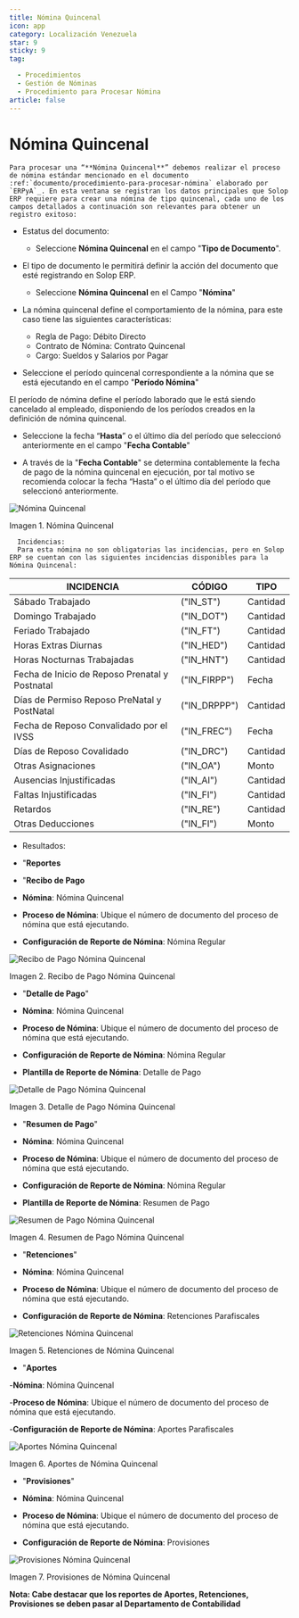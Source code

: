```yaml
---
title: Nómina Quincenal
icon: app
category: Localización Venezuela
star: 9
sticky: 9
tag:

  - Procedimientos
  - Gestión de Nóminas
  - Procedimiento para Procesar Nómina
article: false
---
```


**Nómina Quincenal**
====================

    Para procesar una “**Nómina Quincenal**” debemos realizar el proceso de nómina estándar mencionado en el documento  :ref:`documento/procedimiento-para-procesar-nómina` elaborado por `ERPyA`_. En esta ventana se registran los datos principales que Solop ERP requiere para crear una nómina de tipo quincenal, cada uno de los campos detallados a continuación son relevantes para obtener un registro exitoso:

- Estatus del documento:

  - Seleccione **Nómina Quincenal** en el campo "**Tipo de Documento**".

- El tipo de documento le permitirá definir la acción del documento que esté registrando en Solop ERP.

  - Seleccione **Nómina Quincenal** en el Campo "**Nómina**"

- La nómina quincenal define el comportamiento de la nómina, para este caso tiene las siguientes características:

  - Regla de Pago: Débito Directo
  - Contrato de Nómina: Contrato Quincenal
  - Cargo: Sueldos y Salarios por Pagar

- Seleccione el período quincenal correspondiente a la nómina que se está ejecutando en el campo "**Período Nómina**"

El período de nómina define el período laborado que le está siendo cancelado al empleado, disponiendo de los períodos creados en la definición de nómina quincenal.

- Seleccione la fecha “**Hasta**” o el último día del período que seleccionó anteriormente en el campo "**Fecha Contable**"

- A través de la "**Fecha Contable**" se determina contablemente la fecha de pago de la nómina quincenal en ejecución, por tal motivo se recomienda colocar la fecha “Hasta” o el último día del período que seleccionó anteriormente.

![Nómina Quincenal](/assets/img/docs/lve/procedures/payroll/procedures-to-process-payroll/resources/quincenal1.png)

Imagen 1. Nómina Quincenal

      Incidencias:
      Para esta nómina no son obligatorias las incidencias, pero en Solop ERP se cuentan con las siguientes incidencias disponibles para la Nómina Quincenal:

|               **INCIDENCIA**                  |       **CÓDIGO**      |    **TIPO**    |
|-----------------------------------------------|-----------------------|----------------|
| Sábado Trabajado                              |       ("IN_ST")       |    Cantidad    |
| Domingo Trabajado                             |       ("IN_DOT")      |    Cantidad    |
| Feriado Trabajado                             |       ("IN_FT")       |    Cantidad    |
| Horas Extras Diurnas                          |       ("IN_HED")      |    Cantidad    |
| Horas Nocturnas Trabajadas                    |       ("IN_HNT")      |    Cantidad    |
| Fecha de Inicio de Reposo Prenatal y Postnatal|      ("IN_FIRPP")     |     Fecha      |
| Días de Permiso Reposo PreNatal y PostNatal   |      ("IN_DRPPP")     |    Cantidad    |
| Fecha de Reposo Convalidado por el IVSS       |       ("IN_FREC")     |     Fecha      |
| Días de Reposo Covalidado                     |       ("IN_DRC")      |    Cantidad    |
| Otras Asignaciones                            |       ("IN_OA")       |     Monto      |
| Ausencias Injustificadas                      |       ("IN_AI")       |    Cantidad    |
| Faltas Injustificadas                         |       ("IN_FI")       |    Cantidad    |
| Retardos                                      |       ("IN_RE")       |    Cantidad    |
| Otras Deducciones                             |       ("IN_FI")       |     Monto      |

- Resultados:

- "**Reportes**

- "**Recibo de Pago**

- **Nómina**: Nómina Quincenal

- **Proceso de Nómina**: Ubique el número de documento del proceso de nómina que está ejecutando.

- **Configuración de Reporte de Nómina**: Nómina Regular

![Recibo de Pago Nómina Quincenal](/assets/img/docs/lve/procedures/payroll/procedures-to-process-payroll/resources/reciboquincenal.png)

Imagen 2. Recibo de Pago Nómina Quincenal

- "**Detalle de Pago**"

- **Nómina**: Nómina Quincenal

- **Proceso de Nómina**: Ubique el número de documento del proceso de nómina que está ejecutando.

- **Configuración de Reporte de Nómina**: Nómina Regular

- **Plantilla de Reporte de Nómina**: Detalle de Pago

![Detalle de Pago Nómina Quincenal](/assets/img/docs/lve/procedures/payroll/procedures-to-process-payroll/resources/detallequincenal.png)

Imagen 3. Detalle de Pago Nómina Quincenal

- "**Resumen de Pago**"

- **Nómina**: Nómina Quincenal

- **Proceso de Nómina**: Ubique el número de documento del proceso de nómina que está ejecutando.

- **Configuración de Reporte de Nómina**: Nómina Regular

- **Plantilla de Reporte de Nómina**: Resumen de Pago

![Resumen de Pago Nómina Quincenal](/assets/img/docs/lve/procedures/payroll/procedures-to-process-payroll/resources/resumenquincenal.png)

Imagen 4. Resumen de Pago Nómina Quincenal

- "**Retenciones**"

- **Nómina**: Nómina Quincenal

- **Proceso de Nómina**: Ubique el número de documento del proceso de nómina que está ejecutando.

- **Configuración de Reporte de Nómina**: Retenciones Parafiscales

![Retenciones Nómina Quincenal](/assets/img/docs/lve/procedures/payroll/procedures-to-process-payroll/resources/retencionesquincenal.png)

Imagen 5. Retenciones de Nómina Quincenal

- "**Aportes**

-**Nómina**: Nómina Quincenal

-**Proceso de Nómina**: Ubique el número de documento del proceso de nómina que está ejecutando.

-**Configuración de Reporte de Nómina**: Aportes Parafiscales

![Aportes Nómina Quincenal](/assets/img/docs/lve/procedures/payroll/procedures-to-process-payroll/resources/aportesquincenal.png)

Imagen 6. Aportes de Nómina Quincenal

- "**Provisiones**"

- **Nómina**: Nómina Quincenal

- **Proceso de Nómina**: Ubique el número de documento del proceso de nómina que está ejecutando.

- **Configuración de Reporte de Nómina**: Provisiones

![Provisiones Nómina Quincenal](/assets/img/docs/lve/procedures/payroll/procedures-to-process-payroll/resources/provisionesquincenal.png)

Imagen 7. Provisiones de Nómina Quincenal

**Nota: Cabe destacar que los reportes de Aportes, Retenciones, Provisiones se deben pasar al Departamento de Contabilidad**
